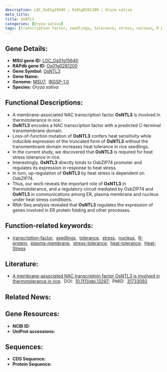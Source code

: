 ```yaml
---
description: LOC_Os01g15640 ; Os01g0261200 ; Oryza sativa
meta_title:
title: OsNTL3
categories: [Oryza sativa]
tags: [transcription factor, seedlings, tolerance, stress, nucleus, R protein, plasma membrane, stress tolerance, heat tolerance, Heat Stress]
---
```


## Gene Details:
- **MSU gene ID:** [LOC_Os01g15640](http://rice.uga.edu/cgi-bin/ORF_infopage.cgi?orf=LOC_Os01g15640)  
- **RAPdb gene ID:** [Os01g0261200](https://rapdb.dna.affrc.go.jp/locus/?name=Os01g0261200)  
- **Gene Symbol:** <u>OsNTL3</u>
- **Gene Name:**
- **Genome:**  [MSU7](http://rice.uga.edu/),&nbsp;&nbsp;[IRGSP-1.0](https://rapdb.dna.affrc.go.jp/download/irgsp1.html)
- **Species:** *Oryza sativa*

## Functional Descriptions:
   - A membrane-associated NAC transcription factor **OsNTL3** is involved in thermotolerance in rice.
   - **OsNTL3** encodes a NAC transcription factor with a predicted C-terminal transmembrane domain.
   - Loss-of-function mutation of **OsNTL3** confers heat sensitivity while inducible expression of the truncated form of **OsNTL3** without the transmembrane domain increases heat tolerance in rice seedlings.
   - In the current study, we discovered that **OsNTL3** is required for heat stress tolerance in rice.
   - Interestingly, **OsNTL3** directly binds to OsbZIP74 promoter and regulates its expression in response to heat stress.
   - In turn, up-regulation of **OsNTL3** by heat stress is dependent on OsbZIP74.
   - Thus, our work reveals the important role of **OsNTL3** in thermotolerance, and a regulatory circuit mediated by OsbZIP74 and **OsNTL3** in communications among ER, plasma membrane and nucleus under heat stress conditions.
   - RNA-Seq analysis revealed that **OsNTL3** regulates the expression of genes involved in ER protein folding and other processes.

## Function-related keywords:
   - [transcription-factor](/tags/transcription-factor/),&nbsp;&nbsp;[seedlings](/tags/seedlings/),&nbsp;&nbsp;[tolerance](/tags/tolerance/),&nbsp;&nbsp;[stress](/tags/stress/),&nbsp;&nbsp;[nucleus](/tags/nucleus/),&nbsp;&nbsp;[R-protein](/tags/R-protein/),&nbsp;&nbsp;[plasma-membrane](/tags/plasma-membrane/),&nbsp;&nbsp;[stress-tolerance](/tags/stress-tolerance/),&nbsp;&nbsp;[heat-tolerance](/tags/heat-tolerance/),&nbsp;&nbsp;[Heat-Stress](/tags/Heat-Stress/)

## Literature:
   - [A membrane-associated NAC transcription factor OsNTL3 is involved in thermotolerance in rice](https://www.doi.org/10.1111/pbi.13297).&nbsp;&nbsp;DOI:&nbsp;&nbsp;[10.1111/pbi.13297](https://www.doi.org/10.1111/pbi.13297);&nbsp;&nbsp;PMID:&nbsp;&nbsp;[31733092](https://pubmed.ncbi.nlm.nih.gov/31733092/)

## Related News:

## Gene Resources:
- **NCBI ID:**  []()
- **UniProt accessions:** [](https://www.uniprot.org/uniprotkb//entry)

## Sequences:
- **CDS Sequence:**
- **Protein Sequence:**
